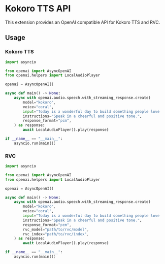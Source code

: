 # Kokoro TTS API

This extension provides an OpenAI compatible API for Kokoro TTS and RVC.

## Usage

### Kokoro TTS

<!-- import asyncio

from openai import AsyncOpenAI
from openai.helpers import LocalAudioPlayer

openai = AsyncOpenAI()

async def main() -> None:
    async with openai.audio.speech.with_streaming_response.create(
        model="gpt-4o-mini-tts",
        voice="coral",
        input="Today is a wonderful day to build something people love!",
        instructions="Speak in a cheerful and positive tone.",
        response_format="pcm",
    ) as response:
        await LocalAudioPlayer().play(response)

if __name__ == "__main__":
    asyncio.run(main()) -->

```python
import asyncio

from openai import AsyncOpenAI
from openai.helpers import LocalAudioPlayer

openai = AsyncOpenAI()

async def main() -> None:
    async with openai.audio.speech.with_streaming_response.create(
        model="kokoro",
        voice="coral",
        input="Today is a wonderful day to build something people love!",
        instructions="Speak in a cheerful and positive tone.",
        response_format="pcm",
    ) as response:
        await LocalAudioPlayer().play(response)

if __name__ == "__main__":
    asyncio.run(main())
```

### RVC

```python
import asyncio

from openai import AsyncOpenAI
from openai.helpers import LocalAudioPlayer

openai = AsyncOpenAI()

async def main() -> None:
    async with openai.audio.speech.with_streaming_response.create(
        model="kokoro",
        voice="coral",
        input="Today is a wonderful day to build something people love!",
        instructions="Speak in a cheerful and positive tone.",
        response_format="pcm",
        rvc_model="path/to/rvc/model",
        rvc_index="path/to/rvc/index",
    ) as response:
        await LocalAudioPlayer().play(response)

if __name__ == "__main__":
    asyncio.run(main())
```

